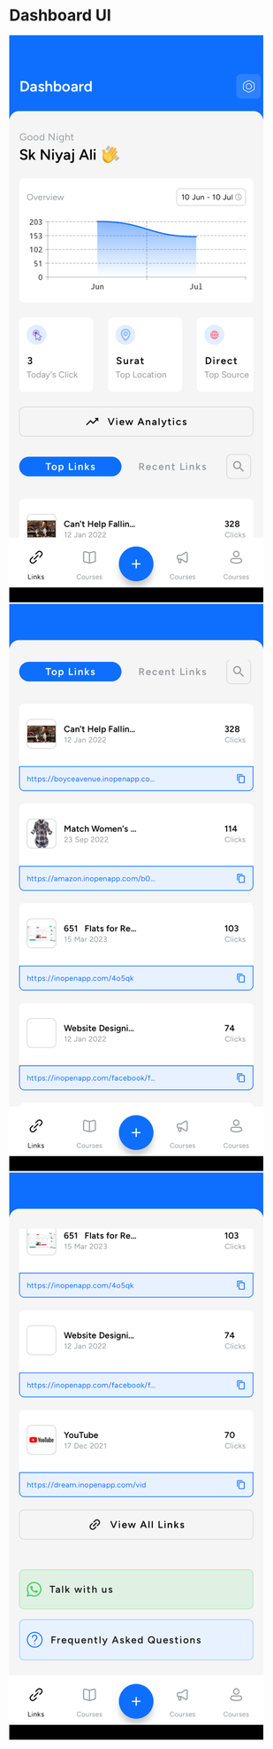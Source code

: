 # Dashboard UI

<img src="./assets/1.png" alt="Dashboard 1"/>
<img src="./assets/2.png" alt="Dashboard 2"/>
<img src="./assets/3.png" alt="Dashboard 3"/>